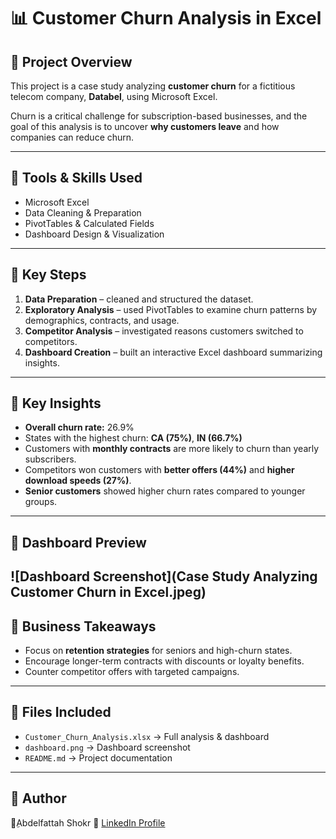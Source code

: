 # 📊 Customer Churn Analysis in Excel

## 🔹 Project Overview
This project is a case study analyzing **customer churn** for a fictitious telecom company, **Databel**, using Microsoft Excel.  

Churn is a critical challenge for subscription-based businesses, and the goal of this analysis is to uncover **why customers leave** and how companies can reduce churn.  

---

## 🔹 Tools & Skills Used
- Microsoft Excel  
- Data Cleaning & Preparation  
- PivotTables & Calculated Fields  
- Dashboard Design & Visualization  

---

## 🔹 Key Steps
1. **Data Preparation** – cleaned and structured the dataset.  
2. **Exploratory Analysis** – used PivotTables to examine churn patterns by demographics, contracts, and usage.  
3. **Competitor Analysis** – investigated reasons customers switched to competitors.  
4. **Dashboard Creation** – built an interactive Excel dashboard summarizing insights.  

---

## 🔹 Key Insights
- **Overall churn rate:** 26.9%  
- States with the highest churn: **CA (75%)**, **IN (66.7%)**  
- Customers with **monthly contracts** are more likely to churn than yearly subscribers.  
- Competitors won customers with **better offers (44%)** and **higher download speeds (27%)**.  
- **Senior customers** showed higher churn rates compared to younger groups.  

---

## 🔹 Dashboard Preview
![Dashboard Screenshot](Case Study Analyzing Customer Churn in Excel.jpeg)
---

## 🔹 Business Takeaways
- Focus on **retention strategies** for seniors and high-churn states.  
- Encourage longer-term contracts with discounts or loyalty benefits.  
- Counter competitor offers with targeted campaigns.  

---

## 🔹 Files Included
- `Customer_Churn_Analysis.xlsx` → Full analysis & dashboard  
- `dashboard.png` → Dashboard screenshot  
- `README.md` → Project documentation  

---

## 🔹 Author
👤ِAbdelfattah Shokr
🔗 [LinkedIn Profile](https://www.linkedin.com/in/abdelfattah-shokr/)  
